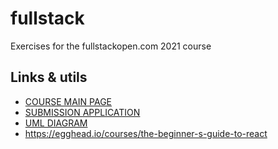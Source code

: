 # fullstack
Exercises for the fullstackopen.com 2021 course

## Links & utils
- [COURSE MAIN PAGE](Chttps://fullstackopen.com/es/) 
- [SUBMISSION APPLICATION](https://studies.cs.helsinki.fi/stats/courses/fullstackopen)
- [UML DIAGRAM](https://www.websequencediagrams.com/)
- https://egghead.io/courses/the-beginner-s-guide-to-react
